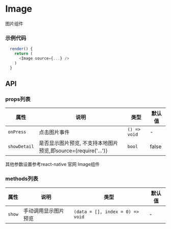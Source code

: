 # Image

图片组件

### 示例代码

```javascript
  render() {
    return (
      <Image source={...} />
    )
  }

```

## API

### props列表

属性 | 说明 | 类型 | 默认值
----|------|-----|-----------
| `onPress` | 点击图片事件 | `() => void` | - |
| `showDetail` | 是否显示图片预览, 不支持本地图片预览,即source={require('...')} | `bool` | false |

其他参数设置参考react-native 官网  Image组件


### methods列表

属性 | 说明 | 类型 | 默认值
----|------|-----|-----------
| `show` | 手动调用显示图片预览 | `(data = [], index = 0) => void` | - |



